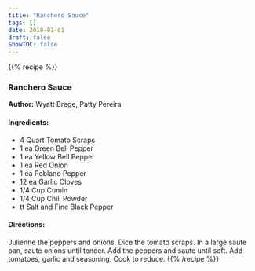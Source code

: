 ```yaml
---
title: "Ranchero Sauce"
tags: []
date: 2018-01-01
draft: false
ShowTOC: false
---
```


{{% recipe %}}

### Ranchero Sauce

**Author:** Wyatt Brege, Patty Pereira



#### Ingredients:

-   4 Quart Tomato Scraps
-   1 ea Green Bell Pepper
-   1 ea Yellow Bell Pepper
-   1 ea Red Onion
-   1 ea Poblano Pepper
-   12 ea Garlic Cloves
-   1/4 Cup Cumin
-   1/4 Cup Chili Powder
-   tt Salt and Fine Black Pepper

#### Directions: 

Julienne the peppers and onions. Dice the tomato scraps. In a large
saute pan, saute onions until tender. Add the peppers and saute until
soft. Add tomatoes, garlic and seasoning. Cook to reduce.
{{% /recipe %}}
